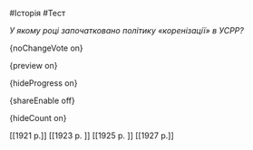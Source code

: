 #Історія #Тест

*У якому році започатковано політику «коренізації» в УСРР?*

{noChangeVote on}

{preview on}

{hideProgress on}

{shareEnable off}

{hideCount on}

[[1921 р.]]
[[1923 р. ]]
[[1925 р. ]]
[[1927 р.]]

